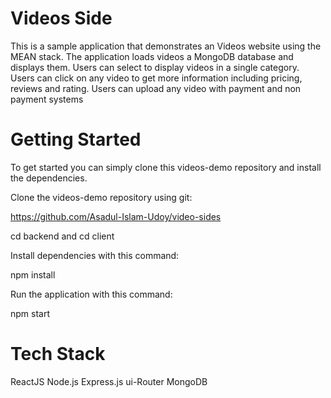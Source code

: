 # Videos Side

This is a sample application that demonstrates an Videos website using the MEAN stack. The application loads videos a MongoDB database and displays them. Users can select to display videos in a single category. Users can click on any video to get more information including pricing, reviews and rating. Users can upload any video with payment and non payment systems

# Getting Started

To get started you can simply clone this videos-demo repository and install the dependencies.

Clone the videos-demo repository using git:

https://github.com/Asadul-Islam-Udoy/video-sides

cd backend
and 
cd client

Install dependencies with this command:

npm install

Run the application with this command:

npm start


# Tech Stack

ReactJS
Node.js
Express.js
ui-Router
MongoDB
